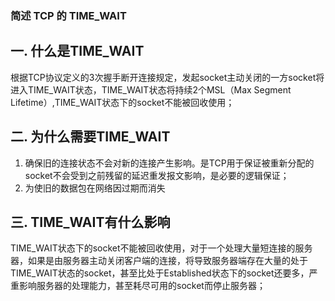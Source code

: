 ### 简述 TCP 的 TIME_WAIT

## 一. 什么是TIME_WAIT
   根据TCP协议定义的3次握手断开连接规定，发起socket主动关闭的一方socket将进入TIME_WAIT状态，TIME_WAIT状态将持续2个MSL（Max Segment Lifetime）,TIME_WAIT状态下的socket不能被回收使用；
   
## 二. 为什么需要TIME_WAIT
   1. 确保旧的连接状态不会对新的连接产生影响。是TCP用于保证被重新分配的socket不会受到之前残留的延迟重发报文影响，是必要的逻辑保证；
   2. 为使旧的数据包在网络因过期而消失

## 三. TIME_WAIT有什么影响
   TIME_WAIT状态下的socket不能被回收使用，对于一个处理大量短连接的服务器，如果是由服务器主动关闭客户端的连接，将导致服务器端存在大量的处于TIME_WAIT状态的socket，甚至比处于Established状态下的socket还要多，严重影响服务器的处理能力，甚至耗尽可用的socket而停止服务器；